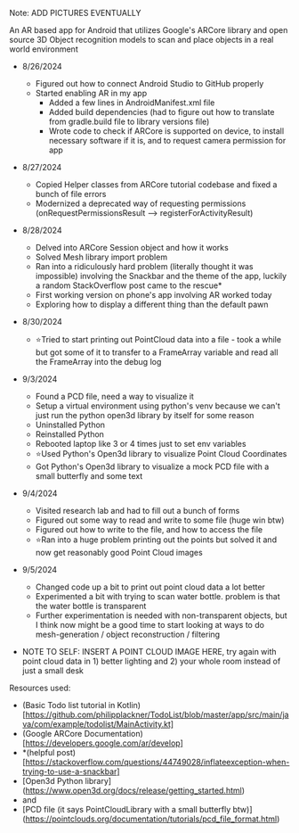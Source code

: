 Note: ADD PICTURES EVENTUALLY

An AR based app for Android that utilizes Google's ARCore library and open source 3D Object recognition models to scan and place objects in a real world environment



  - 8/26/2024
    - Figured out how to connect Android Studio to GitHub properly
    - Started enabling AR in my app
      - Added a few lines in AndroidManifest.xml file
      - Added build dependencies (had to figure out how to translate from gradle.build file to
      library versions file)
      - Wrote code to check if ARCore is supported on device, to install necessary software if
      it is, and to request camera permission for app

  - 8/27/2024
    - Copied Helper classes from ARCore tutorial codebase and fixed a bunch of file errors
    - Modernized a deprecated way of requesting permissions (onRequestPermissionsResult --> registerForActivityResult)
    
  - 8/28/2024 
    - Delved into ARCore Session object and how it works
    - Solved Mesh library import problem
    - Ran into a ridiculously hard problem  (literally thought it was impossible) involving the Snackbar and the theme of the app,
    luckily a random StackOverflow post came to the rescue*
    - First working version on phone's app involving AR worked today
    - Exploring how to display a different thing than the default pawn
    
  - 8/30/2024
    - ⭐Tried to start printing out PointCloud data into a file - took a while but 
    got some of it to transfer to a FrameArray variable and read all the FrameArray into the debug log
    
  - 9/3/2024
    - Found a PCD file, need a way to visualize it
    - Setup a virtual environment using python's venv because we can't just run the python open3d library by itself for some reason
    - Uninstalled Python
    - Reinstalled Python
    - Rebooted laptop like 3 or 4 times just to set env variables
    - ⭐Used Python's Open3d library to visualize Point Cloud Coordinates
    - Got Python's Open3d library to visualize a mock PCD file with a small butterfly and some text

  - 9/4/2024
    - Visited research lab and had to fill out a bunch of forms
    - Figured out some way to read and write to some file (huge win btw)
    - Figured out how to write to the file, and how to access the file
    - ⭐Ran into a huge problem printing out the points but solved it and now get reasonably good Point Cloud images
  
    
  - 9/5/2024
    - Changed code up a bit to print out point cloud data a lot better
    - Experimented a bit with trying to scan water bottle. problem is that the water bottle is transparent
    - Further experimentation is needed with non-transparent objects, but I think now might be a good time
    to start looking at ways to do mesh-generation / object reconstruction / filtering
    
  - NOTE TO SELF: INSERT A POINT CLOUD IMAGE HERE, try again with point cloud data in 1) better lighting
  and 2) your whole room instead of just a small desk


Resources used:
  - (Basic Todo list tutorial in Kotlin) [https://github.com/philipplackner/TodoList/blob/master/app/src/main/java/com/example/todolist/MainActivity.kt]
  - (Google ARCore Documentation) [https://developers.google.com/ar/develop]
  - *(helpful post) [https://stackoverflow.com/questions/44749028/inflateexception-when-trying-to-use-a-snackbar]
  - [Open3d Python library] (https://www.open3d.org/docs/release/getting_started.html)
  - and
  - [PCD file (it says PointCloudLibrary with a small butterfly btw)] (https://pointclouds.org/documentation/tutorials/pcd_file_format.html)